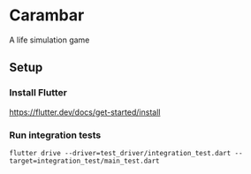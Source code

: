 # Carambar

A life simulation game

## Setup
### Install Flutter
https://flutter.dev/docs/get-started/install

### Run integration tests
`flutter drive --driver=test_driver/integration_test.dart --target=integration_test/main_test.dart`